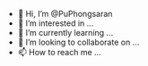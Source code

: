- 👋 Hi, I’m @PuPhongsaran
- 👀 I’m interested in ...
- 🌱 I’m currently learning ...
- 💞️ I’m looking to collaborate on ...
- 📫 How to reach me ...

<!---
PuPhongsaran/PuPhongsaran is a ✨ special ✨ repository because its `README.md` (this file) appears on your GitHub profile.
You can click the Preview link to take a look at your changes.
--->
